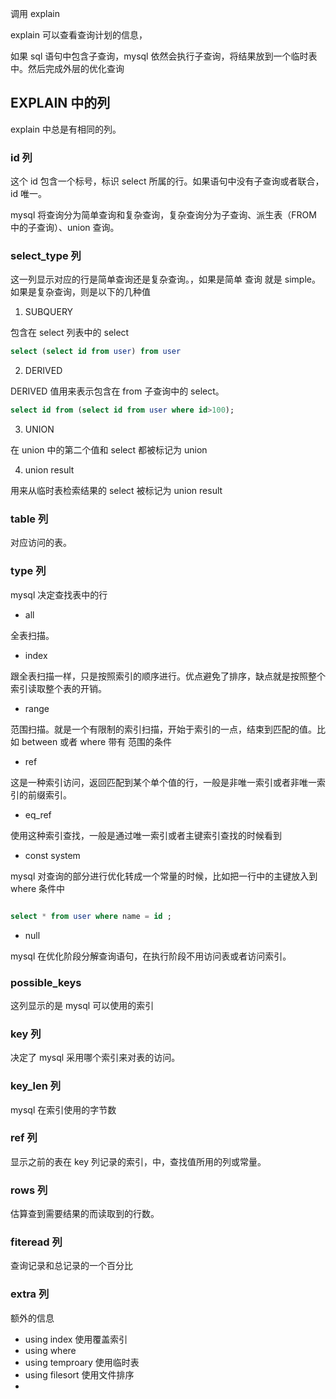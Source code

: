 调用 explain

explain 可以查看查询计划的信息，

如果 sql 语句中包含子查询，mysql 依然会执行子查询，将结果放到一个临时表中。然后完成外层的优化查询


## EXPLAIN 中的列

explain 中总是有相同的列。

### id 列
这个 id 包含一个标号，标识 select 所属的行。如果语句中没有子查询或者联合，id 唯一。

mysql 将查询分为简单查询和复杂查询，复杂查询分为子查询、派生表（FROM 中的子查询）、union 查询。

### select_type 列

这一列显示对应的行是简单查询还是复杂查询。，如果是简单 查询 就是 simple。如果是复杂查询，则是以下的几种值

1. SUBQUERY 

包含在 select 列表中的 select

```sql
select (select id from user) from user
```

2. DERIVED

DERIVED 值用来表示包含在 from 子查询中的 select。

```sql
select id from (select id from user where id>100);
```

3. UNION

在 union 中的第二个值和 select 都被标记为 union

4. union result

用来从临时表检索结果的 select 被标记为 union result


### table 列

对应访问的表。


### type 列

mysql 决定查找表中的行

- all

全表扫描。

- index

 跟全表扫描一样，只是按照索引的顺序进行。优点避免了排序，缺点就是按照整个索引读取整个表的开销。
 
 - range
 
范围扫描。就是一个有限制的索引扫描，开始于索引的一点，结束到匹配的值。比如 between 或者 where 带有  范围的条件

- ref

这是一种索引访问，返回匹配到某个单个值的行，一般是非唯一索引或者非唯一索引的前缀索引。

- eq_ref

使用这种索引查找，一般是通过唯一索引或者主键索引查找的时候看到

- const system

mysql 对查询的部分进行优化转成一个常量的时候，比如把一行中的主键放入到 where 条件中

```sql

select * from user where name = id ;
```
- null

mysql 在优化阶段分解查询语句，在执行阶段不用访问表或者访问索引。

### possible_keys 

这列显示的是 mysql 可以使用的索引

### key 列

决定了 mysql 采用哪个索引来对表的访问。

### key_len 列

mysql 在索引使用的字节数

### ref 列

显示之前的表在 key 列记录的索引，中，查找值所用的列或常量。

### rows 列

估算查到需要结果的而读取到的行数。

### fiteread 列

查询记录和总记录的一个百分比

### extra 列

额外的信息

- using index 使用覆盖索引
- using where 
- using temproary 使用临时表
- using filesort 使用文件排序
- 